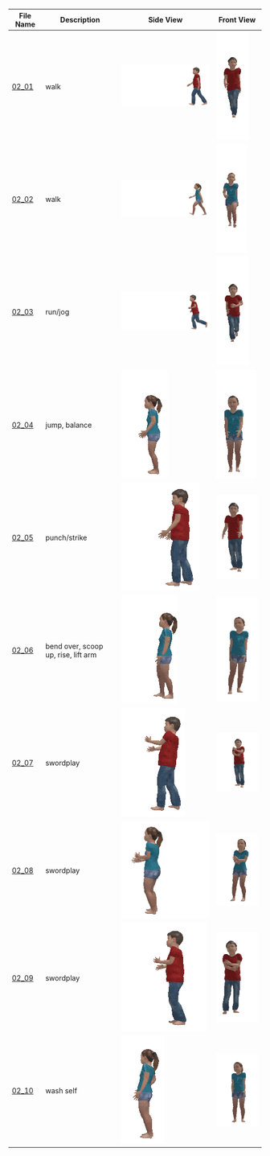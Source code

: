 |File Name|Description|Side View|Front View|
|-|-|-|-|
|[02_01](https://github.com/Shriinivas/cmubvh/raw/main/Sequence-001-009/02/Data/02_01.zip)|walk|<img src="https://github.com/Shriinivas/cmubvhgifs/blob/main/Sequence-001-009/02/02_01_0.gif"/>|<img src="https://github.com/Shriinivas/cmubvhgifs/blob/main/Sequence-001-009/02/02_01_1.gif"/>|
|[02_02](https://github.com/Shriinivas/cmubvh/raw/main/Sequence-001-009/02/Data/02_02.zip)|walk|<img src="https://github.com/Shriinivas/cmubvhgifs/blob/main/Sequence-001-009/02/02_02_0.gif"/>|<img src="https://github.com/Shriinivas/cmubvhgifs/blob/main/Sequence-001-009/02/02_02_1.gif"/>|
|[02_03](https://github.com/Shriinivas/cmubvh/raw/main/Sequence-001-009/02/Data/02_03.zip)|run/jog|<img src="https://github.com/Shriinivas/cmubvhgifs/blob/main/Sequence-001-009/02/02_03_0.gif"/>|<img src="https://github.com/Shriinivas/cmubvhgifs/blob/main/Sequence-001-009/02/02_03_1.gif"/>|
|[02_04](https://github.com/Shriinivas/cmubvh/raw/main/Sequence-001-009/02/Data/02_04.zip)|jump, balance|<img src="https://github.com/Shriinivas/cmubvhgifs/blob/main/Sequence-001-009/02/02_04_0.gif"/>|<img src="https://github.com/Shriinivas/cmubvhgifs/blob/main/Sequence-001-009/02/02_04_1.gif"/>|
|[02_05](https://github.com/Shriinivas/cmubvh/raw/main/Sequence-001-009/02/Data/02_05.zip)|punch/strike|<img src="https://github.com/Shriinivas/cmubvhgifs/blob/main/Sequence-001-009/02/02_05_0.gif"/>|<img src="https://github.com/Shriinivas/cmubvhgifs/blob/main/Sequence-001-009/02/02_05_1.gif"/>|
|[02_06](https://github.com/Shriinivas/cmubvh/raw/main/Sequence-001-009/02/Data/02_06.zip)|bend over, scoop up, rise, lift arm|<img src="https://github.com/Shriinivas/cmubvhgifs/blob/main/Sequence-001-009/02/02_06_0.gif"/>|<img src="https://github.com/Shriinivas/cmubvhgifs/blob/main/Sequence-001-009/02/02_06_1.gif"/>|
|[02_07](https://github.com/Shriinivas/cmubvh/raw/main/Sequence-001-009/02/Data/02_07.zip)|swordplay|<img src="https://github.com/Shriinivas/cmubvhgifs/blob/main/Sequence-001-009/02/02_07_0.gif"/>|<img src="https://github.com/Shriinivas/cmubvhgifs/blob/main/Sequence-001-009/02/02_07_1.gif"/>|
|[02_08](https://github.com/Shriinivas/cmubvh/raw/main/Sequence-001-009/02/Data/02_08.zip)|swordplay|<img src="https://github.com/Shriinivas/cmubvhgifs/blob/main/Sequence-001-009/02/02_08_0.gif"/>|<img src="https://github.com/Shriinivas/cmubvhgifs/blob/main/Sequence-001-009/02/02_08_1.gif"/>|
|[02_09](https://github.com/Shriinivas/cmubvh/raw/main/Sequence-001-009/02/Data/02_09.zip)|swordplay|<img src="https://github.com/Shriinivas/cmubvhgifs/blob/main/Sequence-001-009/02/02_09_0.gif"/>|<img src="https://github.com/Shriinivas/cmubvhgifs/blob/main/Sequence-001-009/02/02_09_1.gif"/>|
|[02_10](https://github.com/Shriinivas/cmubvh/raw/main/Sequence-001-009/02/Data/02_10.zip)|wash self|<img src="https://github.com/Shriinivas/cmubvhgifs/blob/main/Sequence-001-009/02/02_10_0.gif"/>|<img src="https://github.com/Shriinivas/cmubvhgifs/blob/main/Sequence-001-009/02/02_10_1.gif"/>|
